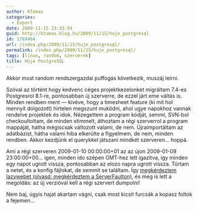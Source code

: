```yaml
---
author: KTamas
categories:
  - Export
date: 2009-11-15 23:33:54
guid: http://ktamas.blog.hu/2009/11/15/huje_postgresql
id: 1769464
url: /index.php/2009/11/15/huje_postgresql/
permalink: /index.php/2009/11/15/huje_postgresql/
tags: [linux, random, szerverek]
title: Hüje PostgreSQL
---
```


Akkor most random rendszergazdai puffogás következik, muszáj leírni. 

Szóval az történt hogy kedvenc céges projektkezelonket migráltam 7.4-es Postgresrol 8.1-re, pontosabban új szerverre, de ezzel járt eme váltás is.  Minden rendben ment &#8212; kivéve, hogy a timesheet feature (ki mit hol mennyit dolgozott) hirtelen megszunt muködni, ahol ugye napokhoz vannak rendelve projektek és idok. Nézegettem a program kódját, semmi, SVN-bol checkoultoltam, de minden stimmelt, áthoztam a régi szerverrol a program mappáját, hátha mégiscsak változott valami, de nem. Újraimportáltam az adatbázist, hátha valami hiba elkerülte a figyelmem, de nem, minden rendben. Akkor kezdjünk el querykkel játszani mindkét szerveren&#8230; hoppá. 

Ami a régi szerveren 2009-01-10 00:00:00+01 az az újon 2009-01-09 23:00:00+00&#8230; igen, minden ido szépen GMT-hez lett igazítva, így minden egy napot ugrott vissza, pontosabban az elozo napra ugrott vissza. Túrtam a netet, és a konfig fájlokat, de semmit se találtam. Így [megkérdeztem lazywebet (olvasd: megkérdeztem a ServerFaulton)](http://serverfault.com/questions/84927/postgresql-7-4-8-1-migration-timezone-issue), és meg is lett a megoldás: az új verzióval kell a régi szervert dumpolni! 

Nem baj, úgyis hajat akartam vágni, csak most kicsit furcsák a kopasz foltok a fejemen&#8230;
